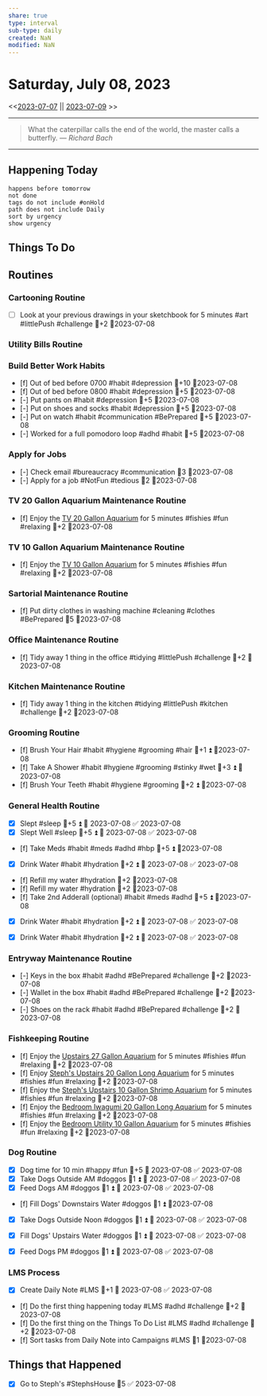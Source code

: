 ```yaml
---
share: true
type: interval
sub-type: daily
created: NaN 
modified: NaN
---
```

# Saturday, July 08, 2023
<<[2023-07-07](./2023-07-07.md) || [2023-07-09](./2023-07-09.md) >>

---

> What the caterpillar calls the end of the world, the master calls a butterfly.
> — <cite>Richard Bach</cite>

---
## Happening Today
```tasks
happens before tomorrow
not done
tags do not include #onHold
path does not include Daily
sort by urgency
show urgency
```

## Things To Do




















































## Routines
### Cartooning Routine
- [ ] Look at your previous drawings in your sketchbook for 5 minutes #art #littlePush #challenge 🥄+2 📆2023-07-08


### Utility Bills Routine


### Build Better Work Habits
- [f] Out of bed before 0700 #habit #depression 🥄+10 📆2023-07-08
- [f] Out of bed before 0800 #habit #depression 🥄+5 📆2023-07-08
- [-] Put pants on #habit #depression 🥄+5 📆2023-07-08
- [-] Put on shoes and socks #habit #depression 🥄+5 📆2023-07-08
- [-] Put on watch #habit #communication #BePrepared 🥄+5 📆2023-07-08
- [-] Worked for a full pomodoro loop #adhd #habit 🥄+5 📆2023-07-08


### Apply for Jobs
- [-] Check email #bureaucracy #communication 🥄3 📆2023-07-08
- [-] Apply for a job #NotFun #tedious   🥄2  📆2023-07-08


### TV 20 Gallon Aquarium Maintenance Routine
- [f] Enjoy the [TV 20 Gallon Aquarium](TV%2020%20Gallon%20Aquarium.md) for 5 minutes #fishies #fun #relaxing 🥄+2 📆2023-07-08


### TV 10 Gallon Aquarium Maintenance Routine
- [f] Enjoy the [TV 10 Gallon Aquarium](./TV%2010%20Gallon%20Aquarium.md) for 5 minutes #fishies #fun #relaxing 🥄+2 📆2023-07-08


### Sartorial Maintenance Routine
- [f] Put dirty clothes in washing machine #cleaning #clothes #BePrepared  🥄5  📆2023-07-08


### Office Maintenance Routine
- [f] Tidy away 1 thing in the office #tidying #littlePush #challenge 🥄+2 📆2023-07-08


### Kitchen Maintenance Routine
- [f] Tidy away 1 thing in the kitchen #tidying #littlePush #kitchen #challenge 🥄+2 📆2023-07-08


### Grooming Routine
- [f] Brush Your Hair #habit #hygiene #grooming #hair 🥄+1 ⏫ 📆2023-07-08
- [f] Take A Shower #habit #hygiene #grooming #stinky #wet 🥄+3 ⏫  📆2023-07-08
- [f] Brush Your Teeth #habit #hygiene #grooming 🥄+2 ⏫ 📆2023-07-08


### General Health Routine
- [x] Slept #sleep 🥄+5 ⏫ 📅 2023-07-08 ✅ 2023-07-08
- [x] Slept Well #sleep 🥄+5 ⏫ 📅 2023-07-08 ✅ 2023-07-08
- [f] Take Meds #habit #meds #adhd #hbp 🥄+5 ⏫ 📆2023-07-08
- [x] Drink Water #habit #hydration 🥄+2 ⏫ 📅 2023-07-08 ✅ 2023-07-08
- [f] Refill my water #hydration 🥄+2 📆2023-07-08
- [f] Refill my water #hydration 🥄+2 📆2023-07-08
- [f] Take 2nd Adderall (optional) #habit #meds #adhd  🥄+5 ⏫ 📆2023-07-08
- [x] Drink Water #habit #hydration 🥄+2 ⏫ 📅 2023-07-08 ✅ 2023-07-08
- [x] Drink Water #habit #hydration 🥄+2 ⏫ 📅 2023-07-08 ✅ 2023-07-08


### Entryway Maintenance Routine
- [-] Keys in the box #habit #adhd #BePrepared #challenge 🥄+2 📆2023-07-08
- [-] Wallet in the box #habit #adhd #BePrepared #challenge 🥄+2 📆2023-07-08
- [-] Shoes on the rack #habit #adhd #BePrepared #challenge 🥄+2 📆2023-07-08


### Fishkeeping Routine
- [f] Enjoy the [Upstairs 27 Gallon Aquarium](Upstairs%2027%20Gallon%20Aquarium.md) for 5 minutes #fishies #fun #relaxing 🥄+2 📆2023-07-08
- [f] Enjoy [Steph's Upstairs 20 Gallon Long Aquarium](Steph's%20Upstairs%2020%20Gallon%20Long%20Aquarium.md) for 5 minutes #fishies #fun #relaxing 🥄+2 📆2023-07-08
- [f] Enjoy the [Steph's Upstairs 10 Gallon Shrimp Aquarium](Steph's%20Upstairs%2010%20Gallon%20Shrimp%20Aquarium.md) for 5 minutes #fishies #fun #relaxing 🥄+2 📆2023-07-08
- [f] Enjoy the [Bedroom Iwagumi 20 Gallon Long Aquarium](Bedroom%20Iwagumi%2020%20Gallon%20Long%20Aquarium.md) for 5 minutes #fishies #fun #relaxing 🥄+2 📆2023-07-08
- [f] Enjoy the [Bedroom Utility 10 Gallon Aquarium](Bedroom%20Utility%2010%20Gallon%20Aquarium.md) for 5 minutes #fishies #fun #relaxing 🥄+2 📆2023-07-08


### Dog Routine
- [x] Dog time for 10 min #happy #fun 🥄+5 📅 2023-07-08 ✅ 2023-07-08
- [x] Take Dogs Outside AM #doggos  🥄1 ⏫ 📅 2023-07-08 ✅ 2023-07-08
- [x] Feed Dogs AM #doggos  🥄1 ⏫ 📅 2023-07-08 ✅ 2023-07-08
- [f] Fill Dogs' Downstairs Water #doggos  🥄1 ⏫ 📆2023-07-08
- [x] Take Dogs Outside Noon #doggos 🥄1 ⏫ 📅 2023-07-08 ✅ 2023-07-08
- [x] Fill Dogs' Upstairs Water #doggos  🥄1 ⏫ 📅 2023-07-08 ✅ 2023-07-08
- [x] Feed Dogs PM #doggos  🥄1 ⏫ 📅 2023-07-08 ✅ 2023-07-08


### LMS Process
- [x] Create Daily Note #LMS 🥄+1 📅 2023-07-08 ✅ 2023-07-08
- [f] Do the first thing happening today #LMS #adhd #challenge 🥄+2 📆2023-07-08
- [f] Do the first thing on the Things To Do List #LMS #adhd #challenge 🥄+2 📆2023-07-08
- [f] Sort tasks from Daily Note into Campaigns #LMS 🥄1   📆2023-07-08




## Things that Happened
- [x] Go to Steph's #StephsHouse 🥄5 ✅ 2023-07-08